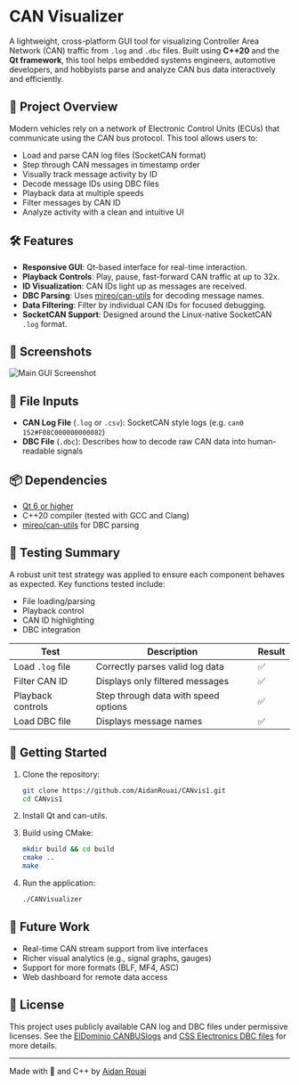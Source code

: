 # CAN Visualizer

A lightweight, cross-platform GUI tool for visualizing Controller Area Network (CAN) traffic from `.log` and `.dbc` files. Built using **C++20** and the **Qt framework**, this tool helps embedded systems engineers, automotive developers, and hobbyists parse and analyze CAN bus data interactively and efficiently.

## 🚗 Project Overview

Modern vehicles rely on a network of Electronic Control Units (ECUs) that communicate using the CAN bus protocol. This tool allows users to:
- Load and parse CAN log files (SocketCAN format)
- Step through CAN messages in timestamp order
- Visually track message activity by ID
- Decode message IDs using DBC files
- Playback data at multiple speeds
- Filter messages by CAN ID
- Analyze activity with a clean and intuitive UI

## 🛠️ Features

- **Responsive GUI**: Qt-based interface for real-time interaction.
- **Playback Controls**: Play, pause, fast-forward CAN traffic at up to 32x.
- **ID Visualization**: CAN IDs light up as messages are received.
- **DBC Parsing**: Uses [mireo/can-utils](https://github.com/mireo/can-utils) for decoding message names.
- **Data Filtering**: Filter by individual CAN IDs for focused debugging.
- **SocketCAN Support**: Designed around the Linux-native SocketCAN `.log` format.

## 📸 Screenshots

![Main GUI Screenshot](https://github.com/AidanRouai/CANvis1/blob/main/assets/screenshot_main.png)

## 📂 File Inputs

- **CAN Log File** (`.log` or `.csv`): SocketCAN style logs (e.g. `can0 152#F08C000000000082`)
- **DBC File** (`.dbc`): Describes how to decode raw CAN data into human-readable signals

## 📦 Dependencies

- [Qt 6 or higher](https://www.qt.io/)
- C++20 compiler (tested with GCC and Clang)
- [mireo/can-utils](https://github.com/mireo/can-utils) for DBC parsing

## 🧪 Testing Summary

A robust unit test strategy was applied to ensure each component behaves as expected. Key functions tested include:
- File loading/parsing
- Playback control
- CAN ID highlighting
- DBC integration

| Test | Description | Result |
|------|-------------|--------|
| Load `.log` file | Correctly parses valid log data | ✅ |
| Filter CAN ID | Displays only filtered messages | ✅ |
| Playback controls | Step through data with speed options | ✅ |
| Load DBC file | Displays message names | ✅ |

## 🚀 Getting Started

1. Clone the repository:
    ```bash
    git clone https://github.com/AidanRouai/CANvis1.git
    cd CANvis1
    ```

2. Install Qt and can-utils.

3. Build using CMake:
    ```bash
    mkdir build && cd build
    cmake ..
    make
    ```

4. Run the application:
    ```bash
    ./CANVisualizer
    ```

## 🔮 Future Work

- Real-time CAN stream support from live interfaces
- Richer visual analytics (e.g., signal graphs, gauges)
- Support for more formats (BLF, MF4, ASC)
- Web dashboard for remote data access

## 📜 License

This project uses publicly available CAN log and DBC files under permissive licenses. See the [ElDominio CANBUSlogs](https://github.com/ElDominio/CANBUSlogs) and [CSS Electronics DBC files](https://www.csselectronics.com) for more details.

---

Made with 🚗 and C++ by [Aidan Rouai](https://github.com/AidanRouai)
